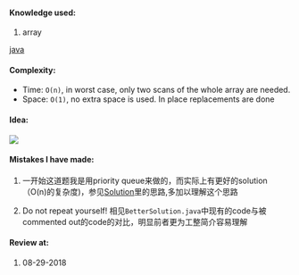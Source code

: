 #### Knowledge used:
1. array

[java](./BetterSolution.java)

#### Complexity:
- Time: `O(n)`, in worst case, only two scans of the whole array are needed.
- Space: `O(1)`, no extra space is used. In place replacements are done

#### Idea:
![](http://4.bp.blogspot.com/-4zN0u5JG0vs/UN0xPEkP5yI/AAAAAAAAG9Q/O48ZfwB1i_c/s640/Picture4.png)

#### Mistakes I have made:
1. 一开始这道题我是用priority queue来做的，而实际上有更好的solution（O(n)的复杂度)，参见[Solution](https://leetcode.com/problems/next-permutation/solution/)里的思路,多加以理解这个思路

2. Do not repeat yourself! 相见`BetterSolution.java`中现有的code与被commented out的code的对比，明显前者更为工整简介容易理解

#### Review at:
1. 08-29-2018
